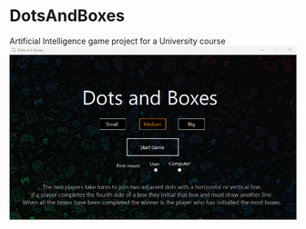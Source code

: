 # DotsAndBoxes
Artificial Intelligence game project for a University course
![alt text](https://github.com/naurisgrinbergs0/DotsAndBoxes/blob/main/Screenshot%202023-03-13%20210853.png)
